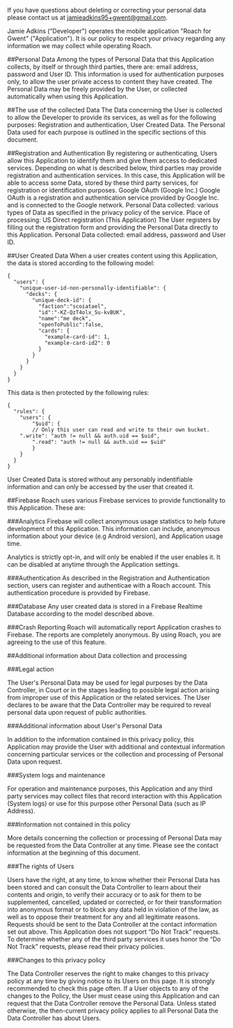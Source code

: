 If you have questions about deleting or correcting your personal data please contact us at jamieadkins95+gwent@gmail.com.

Jamie Adkins (“Developer") operates the mobile application "Roach for Gwent" ("Application"). It is our policy to respect your privacy regarding any information we may collect while operating Roach.

##Personal Data
Among the types of Personal Data that this Application collects, by itself or through third parties, there are: email address, password and User ID.
This information is used for authentication purposes only, to allow the user private access to content they have created.
The Personal Data may be freely provided by the User, or collected automatically when using this Application.

##The use of the collected Data
The Data concerning the User is collected to allow the Developer to provide its services, as well as for the following purposes: Registration and authentication, User Created Data.
The Personal Data used for each purpose is outlined in the specific sections of this document.

##Registration and Authentication
By registering or authenticating, Users allow this Application to identify them and give them access to dedicated services.
Depending on what is described below, third parties may provide registration and authentication services. In this case, this Application will be able to access some Data, stored by these third party services, for registration or identification purposes.
Google OAuth (Google Inc.)
Google OAuth is a registration and authentication service provided by Google Inc. and is connected to the Google network.
Personal Data collected: various types of Data as specified in the privacy policy of the service.
Place of processing: US
Direct registration (This Application)
The User registers by filling out the registration form and providing the Personal Data directly to this Application.
Personal Data collected: email address, password and User ID.

##User Created Data
When a user creates content using this Application, the data is stored according to the following model:
```
{
  "users": {
    "unique-user-id-non-personally-identifiable": {
      "decks": {
        "unique-deck-id": {
          "faction":"scoiatael",	
          "id":"-KZ-QzT4olx_Su-kvBUK",	  
          "name":"me deck",	  
          "openToPublic":false,	  
       	  "cards": {
            "example-card-id": 1,	    
            "example-card-id2": 0
          }
        }
      }     
    }    
  }  
}
```
This data is then protected by the following rules:
```
{
  "rules": {  
    "users": {    
    	"$uid": {	
      	// Only this user can read and write to their own bucket.	
	".write": "auth != null && auth.uid == $uid",	
      	".read": "auth != null && auth.uid == $uid"	
    	}	
    }    
  }  
}
```
User Created Data is stored without any personably indentifiable information and can only be accessed by the user that created it.

##Firebase
Roach uses various Firebase services to provide functionality to this Application. These are:

###Analytics
Firebase will collect anonymous usage statistics to help future development of this Application. This information can include, anonymous information about your device (e.g Android version), and Application usage time.

Analytics is strictly opt-in, and will only be enabled if the user enables it. It can be disabled at anytime through the Application settings.

###Authentication
As described in the Registration and Authentication section, users can register and authenticae with a Roach account. This authentication procedure is provided by Firebase.

###Database
Any user created data is stored in a Firebase Realtime Database according to the model described above.

###Crash Reporting
Roach will automatically report Application crashes to Firebase. The reports are completely anonymous. By using Roach, you are agreeing to the use of this feature.

##Additional information about Data collection and processing

###Legal action

The User's Personal Data may be used for legal purposes by the Data Controller, in Court or in the stages leading to possible legal action arising from improper use of this Application or the related services.
The User declares to be aware that the Data Controller may be required to reveal personal data upon request of public authorities.

###Additional information about User's Personal Data

In addition to the information contained in this privacy policy, this Application may provide the User with additional and contextual information concerning particular services or the collection and processing of Personal Data upon request.

###System logs and maintenance

For operation and maintenance purposes, this Application and any third party services may collect files that record interaction with this Application (System logs) or use for this purpose other Personal Data (such as IP Address).

###Information not contained in this policy

More details concerning the collection or processing of Personal Data may be requested from the Data Controller at any time. Please see the contact information at the beginning of this document.

###The rights of Users

Users have the right, at any time, to know whether their Personal Data has been stored and can consult the Data Controller to learn about their contents and origin, to verify their accuracy or to ask for them to be supplemented, cancelled, updated or corrected, or for their transformation into anonymous format or to block any data held in violation of the law, as well as to oppose their treatment for any and all legitimate reasons. Requests should be sent to the Data Controller at the contact information set out above.
This Application does not support “Do Not Track” requests.
To determine whether any of the third party services it uses honor the “Do Not Track” requests, please read their privacy policies.

###Changes to this privacy policy

The Data Controller reserves the right to make changes to this privacy policy at any time by giving notice to its Users on this page. It is strongly recommended to check this page often. If a User objects to any of the changes to the Policy, the User must cease using this Application and can request that the Data Controller remove the Personal Data. Unless stated otherwise, the then-current privacy policy applies to all Personal Data the Data Controller has about Users.

